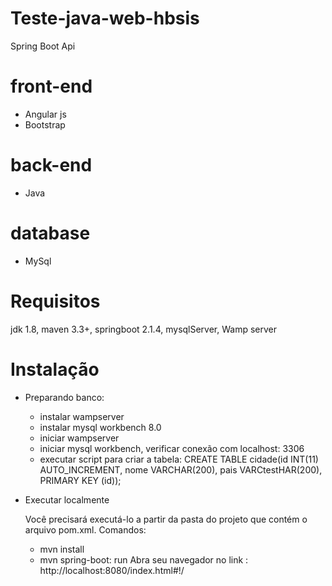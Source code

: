 # Teste-java-web-hbsis
Spring Boot Api

# front-end
- Angular js
- Bootstrap

# back-end
- Java

# database
- MySql 

# Requisitos
jdk 1.8, maven 3.3+, springboot 2.1.4, mysqlServer, Wamp server 

# Instalação
* Preparando banco:
  - instalar wampserver
  - instalar mysql workbench 8.0
  - iniciar wampserver
  - iniciar mysql workbench, verificar conexão com localhost: 3306
  - executar script para criar a tabela:
      CREATE TABLE cidade(id INT(11) AUTO_INCREMENT, nome VARCHAR(200), pais VARCtestHAR(200), PRIMARY KEY (id));
      
* Executar localmente

  Você precisará executá-lo a partir da pasta do projeto que contém o arquivo pom.xml.
  Comandos:
   - mvn install
   - mvn spring-boot: run
  Abra seu navegador no link : http://localhost:8080/index.html#!/







